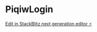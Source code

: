 # PiqiwLogin

[Edit in StackBlitz next generation editor ⚡️](https://stackblitz.com/~/github.com/welingtonoliveira/PiqiwLogin)